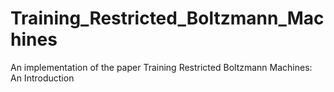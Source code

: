 # Training_Restricted_Boltzmann_Machines
An implementation of the paper Training Restricted Boltzmann Machines: An Introduction
